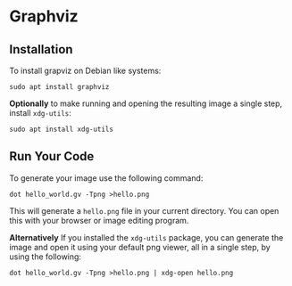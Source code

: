 # Graphviz

## Installation

To install grapviz on Debian like systems:

`sudo apt install graphviz`

**Optionally** to make running and opening the resulting image a single step, 
install `xdg-utils`:

`sudo apt install xdg-utils`

## Run Your Code  

To generate your image use the following command:

`dot hello_world.gv -Tpng >hello.png`

This will generate a `hello.png` file in your current directory. You can open this 
with your browser or image editing program. 

**Alternatively** If you installed the `xdg-utils` package, you can generate the 
image and open it using your default png viewer, all in a single step, by using 
the following:

`dot hello_world.gv -Tpng >hello.png | xdg-open hello.png`
